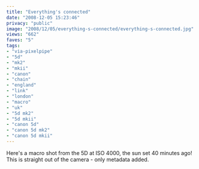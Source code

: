 ```yaml
---
title: "Everything's connected"
date: "2008-12-05 15:23:46"
privacy: "public"
image: "2008/12/05/everything-s-connected/everything-s-connected.jpg"
views: "662"
faves: "5"
tags:
- "via-pixelpipe"
- "5d"
- "mk2"
- "mkii"
- "canon"
- "chain"
- "england"
- "link"
- "london"
- "macro"
- "uk"
- "5d mk2"
- "5d mkii"
- "canon 5d"
- "canon 5d mk2"
- "canon 5d mkii"
---
```

Here's a macro shot from the 5D at ISO 4000, the sun set 40 minutes ago! This is straight out of the camera - only metadata added.<a href="/photos/2008/12/29/my-workflow-part-5-extra-metadata"></a>

